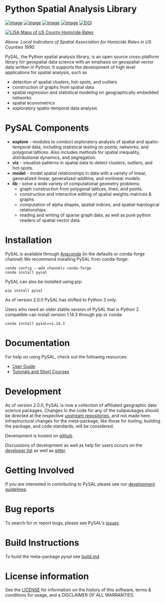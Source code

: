 Python Spatial Analysis Library
===============================

[![image](https://travis-ci.org/pysal/pysal.svg)](https://travis-ci.org/pysal)
[![image](https://coveralls.io/repos/pysal/pysal/badge.svg?branch=master)](https://coveralls.io/r/pysal/pysal?branch=master)
[![image](https://badges.gitter.im/pysal/pysal.svg)](https://gitter.im/pysal/pysal)
[![image](https://readthedocs.org/projects/pip/badge/?version=latest)](http://pysal.readthedocs.io/en/latest/index.html)
[![DOI](https://zenodo.org/badge/8295380.svg)](https://zenodo.org/badge/latestdoi/8295380)



[![LISA Maps of US County Homicide Rates](https://farm2.staticflickr.com/1699/23937788493_1b9d147b9f_z.jpg)](http://nbviewer.ipython.org/urls/gist.githubusercontent.com/darribas/657e0568df7a63362762/raw/pysal_lisa_maps.ipynb)

*Above: Local Indicators of Spatial Association for Homicide Rates in US
Counties 1990.*

PySAL, the Python spatial analysis library, is an open source
cross-platform library for geospatial data science with an emphasis on
geospatial vector data written in Python. It supports the development of
high level applications for spatial analysis, such as

-   detection of spatial clusters, hot-spots, and outliers
-   construction of graphs from spatial data
-   spatial regression and statistical modeling on geographically
    embedded networks
-   spatial econometrics
-   exploratory spatio-temporal data analysis

PySAL Components
================

-   **explore** - modules to conduct exploratory analysis of spatial and spatio-temporal data, including statistical testing on points, networks, and
    polygonal lattices.  Also includes methods for spatial inequality, distributional dynamics, and segregation.
-   **viz** - visualize patterns in spatial data to detect clusters,
    outliers, and hot-spots.
-   **model** - model spatial relationships in data with a variety of
    linear, generalized-linear, generalized-additive, and nonlinear
    models.
-   **lib** - solve a wide variety of computational geometry problems:
    -   graph construction from polygonal lattices, lines, and points.
    -   construction and interactive editing of spatial weights matrices
        & graphs
    -   computation of alpha shapes, spatial indices, and
        spatial-topological relationships
    -   reading and writing of sparse graph data, as well as pure python
        readers of spatial vector data.

Installation
============

PySAL is available through
[Anaconda](https://www.continuum.io/downloads) (in the defaults or
conda-forge channel)  We recommend
installing PySAL from conda-forge:

``` {.sourceCode .bash}
conda config --add channels conda-forge
conda install pysal
```

PySAL can also be installed using pip:

``` {.sourceCode .bash}
pip install pysal
```

As of version 2.0.0 PySAL has shifted to Python 3 only.

Users who need an older stable version of PySAL that is Python 2
compatible can install version 1.14.3 through pip or conda:

``` {.sourceCode .bash}
conda install pysal==1.14.3
```

Documentation
=============

For help on using PySAL, check out the following resources:

-   [User
    Guide](https://pysal.readthedocs.io/en/latest/)
-   [Tutorials and Short
    Courses](https://github.com/pysal/notebooks)

Development
===========

As of version 2.0.0, PySAL is now a collection of affiliated geographic data
science packages. Changes to the code for any of the subpackages should be
directed at the respective [upstream
repositories](http://github.com/pysal/help), and not made here. Infrastructural
changes for the meta-package, like those for tooling, building the package, and
code standards, will be considered.

Development is hosted on [github](https://github.com/pysal/pysal).

Discussions of development as well as help for users occurs on the
[developer list](http://groups.google.com/group/pysal-dev) as well as
[gitter](https://gitter.im/pysal/pysal?).

Getting Involved
================

If you are interested in contributing to PySAL please see our
[development guidelines](https://github.com/pysal/pysal/wiki).

Bug reports
===========

To search for or report bugs, please see PySAL\'s
[issues](http://github.com/pysal/pysal/issues).

Build Instructions
=======================

To build the meta-package pysal see [build.md](build.md).



License information
===================

See the [LICENSE](https://github.com/pysal/pysal/blob/master/LICENSE.txt) for information on the history of this
software, terms & conditions for usage, and a DISCLAIMER OF ALL
WARRANTIES.
